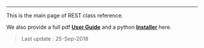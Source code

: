 ---------------------------------------------------------------
This is the main page of REST class reference. 

We also provide a full pdf [**User Guide**](REST_Guide.pdf) and a python [**Installer**](REST_Installer.zip) here.

> Last update : 25-Sep-2018  